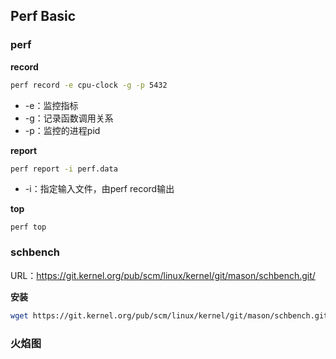 ## Perf Basic

### perf

**record**

```bash
perf record -e cpu-clock -g -p 5432
```

- -e：监控指标
- -g：记录函数调用关系
- -p：监控的进程pid

**report**

```bash
perf report -i perf.data
```

- -i：指定输入文件，由perf record输出

**top**

```
perf top
```

### schbench

URL：https://git.kernel.org/pub/scm/linux/kernel/git/mason/schbench.git/

**安装**

```bash
wget https://git.kernel.org/pub/scm/linux/kernel/git/mason/schbench.git/snapshot/schbench-1.0.tar.gz
```



### 火焰图



